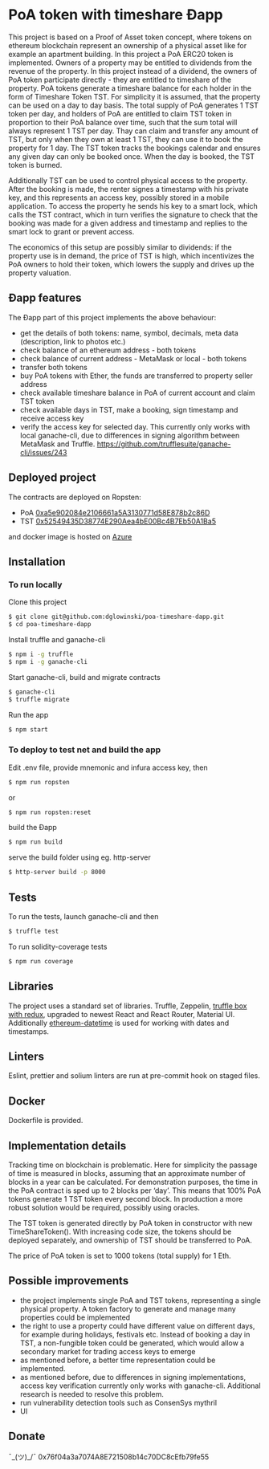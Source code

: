 # PoA token with timeshare Ðapp


This project is based on a Proof of Asset token concept, where tokens on ethereum blockchain represent an ownership of a physical asset like for example an apartment building. In this project a PoA ERC20 token is implemented. Owners of a property may be entitled to dividends from the revenue of the property. In this project instead of a dividend, the owners of PoA token participate directly - they are entitled to timeshare of the property. PoA tokens generate a timeshare balance for each holder in the form of Timeshare Token TST. For simplicity it is assumed, that the property can be used on a day to day basis. The total supply of PoA generates 1 TST token per day, and holders of PoA are entitled to claim TST token in proportion to their PoA balance over time, such that the sum total will always represent 1 TST per day. Thay can claim and transfer any amount of TST, but only when they own at least 1 TST, they can use it to book the property for 1 day. The TST token tracks the bookings calendar and ensures any given day can only be booked once. When the day is booked, the TST token is burned. 

Additionally TST can be used to control physical access to the property. After the booking is made, the renter signes a timestamp with his private key, and this represents an access key, possibly stored in a mobile application. To access the property he sends his key to a smart lock, which calls the TST contract, which in turn verifies the signature to check that the booking was made for a given address and timestamp and replies to the smart lock to grant or prevent access. 

The economics of this setup are possibly similar to dividends: if the property use is in demand, the price of TST is high, which incentivizes the PoA owners to hold their token, which lowers the supply and drives up the property valuation.

## Ðapp features

The Ðapp part of this project implements the above behaviour: 

* get the details of both tokens: name, symbol, decimals, meta data (description, link to photos etc.)
* check balance of an ethereum address - both tokens
* check balance of current address - MetaMask or local - both tokens
* transfer both tokens
* buy PoA tokens with Ether, the funds are transferred to property seller address
* check available timeshare balance in PoA of current account and claim TST token
* check available days in TST, make a booking, sign timestamp and receive access key
* verify the access key for selected day. This currently only works with local ganache-cli, due to differences in signing algorithm between MetaMask and Truffle. https://github.com/trufflesuite/ganache-cli/issues/243

## Deployed project

The contracts are deployed on Ropsten:
* PoA [0xa5e902084e2106661a5A3130771d58E878b2c86D](https://ropsten.etherscan.io/address/0xa5e902084e2106661a5a3130771d58e878b2c86d)
* TST [0x52549435D38774E290Aea4bE00Bc4B7Eb50A1Ba5](https://ropsten.etherscan.io/address/0x52549435d38774e290aea4be00bc4b7eb50a1ba5)

and docker image is hosted on [Azure](http://51.145.137.220)

## Installation

### To run locally 

Clone this project

```sh
$ git clone git@github.com:dglowinski/poa-timeshare-dapp.git
$ cd poa-timeshare-dapp
```

Install truffle and ganache-cli

```sh
$ npm i -g truffle
$ npm i -g ganache-cli
```

Start ganache-cli, build and migrate contracts

```sh
$ ganache-cli
$ truffle migrate
```

Run the app

```sh
$ npm start
```

### To deploy to test net and build the app

Edit .env file, provide mnemonic and infura access key, then

```sh
$ npm run ropsten
```

or 

```sh
$ npm run ropsten:reset
```

build the Ðapp

```sh
$ npm run build
```

serve the build folder using eg. http-server

```sh
$ http-server build -p 8000
```

## Tests

To run the tests, launch ganache-cli and then

```sh
$ truffle test
```

To run solidity-coverage tests

```sh
$ npm run coverage
```

## Libraries

The project uses a standard set of libraries. Truffle, Zeppelin, [truffle box with redux](https://truffleframework.com/boxes/react-auth), upgraded to newest React and React Router, Material UI. Additionally [ethereum-datetime](https://github.com/pipermerriam/ethereum-datetime) is used for working with dates and timestamps.

## Linters

Eslint, prettier and solium linters are run at pre-commit hook on staged files.

## Docker

Dockerfile is provided.

## Implementation details

Tracking time on blockchain is problematic. Here for simplicity the passage of time is measured in blocks, assuming that an approximate number of blocks in a year can be calculated. For demonstration purposes, the time in the PoA contract is sped up to 2 blocks per ‘day’. This means that 100% PoA tokens generate 1 TST token every second block. In production a more robust solution would be required, possibly using oracles.

The TST token is generated directly by PoA token in constructor with new TimeShareToken(). With increasing code size, the tokens should be deployed separately, and ownership of TST should be transferred to PoA.

The price of PoA token is set to 1000 tokens (total supply) for 1 Eth.

## Possible improvements
* the project implements single PoA and TST tokens, representing a single physical property. A token factory to generate and manage many properties could be implemented
* the right to use a property could have different value on different days, for example during holidays, festivals etc. Instead of booking a day in TST, a non-fungible token could be generated, which would allow a secondary market for trading access keys to emerge
* as mentioned before, a better time representation could be implemented.
* as mentioned before, due to differences in signing implementations, access key verification currently only works with ganache-cli. Additional research is needed to resolve this problem.
* run vulnerability detection tools such as ConsenSys mythril
* UI

## Donate
¯\_(ツ)_/¯
0x76f04a3a7074A8E721508b14c70DC8cEfb79fe55

